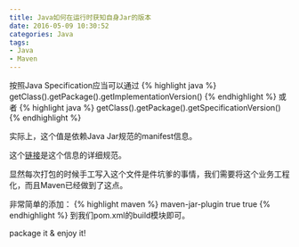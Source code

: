 ```yaml
---
title: Java如何在运行时获知自身Jar的版本
date: 2016-05-09 10:30:52
categories: Java
tags:
- Java
- Maven
---
```


按照Java Specification应当可以通过
{% highlight java %}
getClass().getPackage().getImplementationVersion()
{% endhighlight %}
或者
{% highlight java %}
getClass().getPackage().getSpecificationVersion()
{% endhighlight %}

实际上，这个值是依赖Java Jar规范的manifest信息。

这个[链接](http://docs.oracle.com/javase/8/docs/technotes/guides/jar/jar.html#Manifest_Specification)是这个信息的详细规范。

显然每次打包的时候手工写入这个文件是件坑爹的事情，我们需要将这个业务工程化，而且Maven已经做到了这点。

非常简单的添加：
{% highlight maven %}
    <plugin>
        <artifactId>maven-jar-plugin</artifactId>
        <configuration>
            <archive>
                <manifest>
                    <addDefaultImplementationEntries>true</addDefaultImplementationEntries>
                    <addDefaultSpecificationEntries>true</addDefaultSpecificationEntries>
                </manifest>
            </archive>
        </configuration>
    </plugin>
{% endhighlight %}
到我们pom.xml的build模块即可。

package it & enjoy it!

